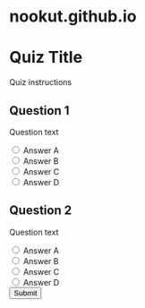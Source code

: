 # nookut.github.io
<form id="quiz-form">
  <h1>Quiz Title</h1>
  <p>Quiz instructions</p>

  <!-- First question -->
  <h2>Question 1</h2>
  <p>Question text</p>
  <label>
    <input type="radio" name="question1" value="A">
    Answer A
  </label>
  <br>
  <label>
    <input type="radio" name="question1" value="B">
    Answer B
  </label>
  <br>
  <label>
    <input type="radio" name="question1" value="C">
    Answer C
  </label>
  <br>
  <label>
    <input type="radio" name="question1" value="D">
    Answer D
  </label>

  <!-- Second question -->
  <h2>Question 2</h2>
  <p>Question text</p>
  <label>
    <input type="radio" name="question2" value="A">
    Answer A
  </label>
  <br>
  <label>
    <input type="radio" name="question2" value="B">
    Answer B
  </label>
  <br>
  <label>
    <input type="radio" name="question2" value="C">
    Answer C
  </label>
  <br>
  <label>
    <input type="radio" name="question2" value="D">
    Answer D
  </label>

  <!-- Submit button -->
  <br>
  <button type="submit">Submit</button>
</form>
